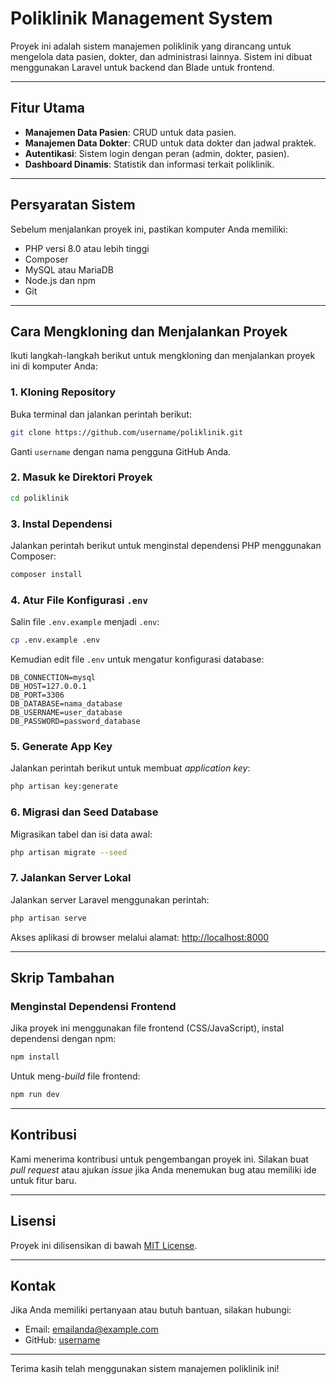 # Poliklinik Management System

Proyek ini adalah sistem manajemen poliklinik yang dirancang untuk mengelola data pasien, dokter, dan administrasi lainnya. Sistem ini dibuat menggunakan Laravel untuk backend dan Blade untuk frontend.

---

## Fitur Utama
- **Manajemen Data Pasien**: CRUD untuk data pasien.
- **Manajemen Data Dokter**: CRUD untuk data dokter dan jadwal praktek.
- **Autentikasi**: Sistem login dengan peran (admin, dokter, pasien).
- **Dashboard Dinamis**: Statistik dan informasi terkait poliklinik.

---

## Persyaratan Sistem
Sebelum menjalankan proyek ini, pastikan komputer Anda memiliki:
- PHP versi 8.0 atau lebih tinggi
- Composer
- MySQL atau MariaDB
- Node.js dan npm
- Git

---

## Cara Mengkloning dan Menjalankan Proyek

Ikuti langkah-langkah berikut untuk mengkloning dan menjalankan proyek ini di komputer Anda:

### 1. Kloning Repository
Buka terminal dan jalankan perintah berikut:
```bash
git clone https://github.com/username/poliklinik.git
```

Ganti `username` dengan nama pengguna GitHub Anda.

### 2. Masuk ke Direktori Proyek
```bash
cd poliklinik
```

### 3. Instal Dependensi
Jalankan perintah berikut untuk menginstal dependensi PHP menggunakan Composer:
```bash
composer install
```

### 4. Atur File Konfigurasi `.env`
Salin file `.env.example` menjadi `.env`:
```bash
cp .env.example .env
```

Kemudian edit file `.env` untuk mengatur konfigurasi database:
```env
DB_CONNECTION=mysql
DB_HOST=127.0.0.1
DB_PORT=3306
DB_DATABASE=nama_database
DB_USERNAME=user_database
DB_PASSWORD=password_database
```

### 5. Generate App Key
Jalankan perintah berikut untuk membuat *application key*:
```bash
php artisan key:generate
```

### 6. Migrasi dan Seed Database
Migrasikan tabel dan isi data awal:
```bash
php artisan migrate --seed
```

### 7. Jalankan Server Lokal
Jalankan server Laravel menggunakan perintah:
```bash
php artisan serve
```

Akses aplikasi di browser melalui alamat: [http://localhost:8000](http://localhost:8000)

---

## Skrip Tambahan

### Menginstal Dependensi Frontend
Jika proyek ini menggunakan file frontend (CSS/JavaScript), instal dependensi dengan npm:
```bash
npm install
```

Untuk meng-*build* file frontend:
```bash
npm run dev
```

---

## Kontribusi
Kami menerima kontribusi untuk pengembangan proyek ini. Silakan buat *pull request* atau ajukan *issue* jika Anda menemukan bug atau memiliki ide untuk fitur baru.

---

## Lisensi
Proyek ini dilisensikan di bawah [MIT License](LICENSE).

---

## Kontak
Jika Anda memiliki pertanyaan atau butuh bantuan, silakan hubungi:
- Email: emailanda@example.com
- GitHub: [username](https://github.com/username)

---

Terima kasih telah menggunakan sistem manajemen poliklinik ini!
